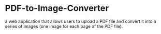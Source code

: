 # PDF-to-Image-Converter
a web application that allows users to upload a PDF file and convert it into a series of images (one image for each page of the PDF file).
